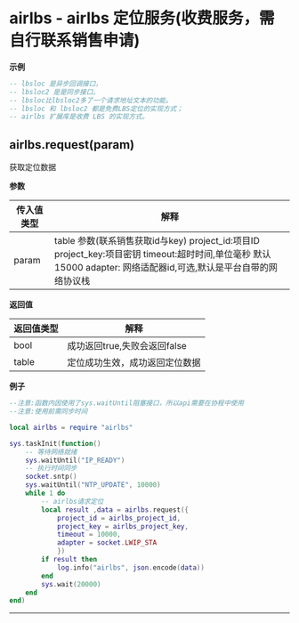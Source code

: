 # airlbs - airlbs 定位服务(收费服务，需自行联系销售申请)

**示例**

```lua
-- lbsloc 是异步回调接口，
-- lbsloc2 是是同步接口。
-- lbsloc比lbsloc2多了一个请求地址文本的功能。
-- lbsloc 和 lbsloc2 都是免费LBS定位的实现方式；
-- airlbs 扩展库是收费 LBS 的实现方式。

```

## airlbs.request(param)

获取定位数据

**参数**

|传入值类型|解释|
|-|-|
|param|table 参数(联系销售获取id与key) project_id:项目ID project_key:项目密钥 timeout:超时时间,单位毫秒 默认15000 adapter: 网络适配器id,可选,默认是平台自带的网络协议栈|

**返回值**

|返回值类型|解释|
|-|-|
|bool|成功返回true,失败会返回false|
|table|定位成功生效，成功返回定位数据|

**例子**

```lua
--注意:函数内因使用了sys.waitUntil阻塞接口，所以api需要在协程中使用
--注意:使用前需同步时间

local airlbs = require "airlbs"

sys.taskInit(function()
    -- 等待网络就绪
    sys.waitUntil("IP_READY")
    -- 执行时间同步
    socket.sntp()
    sys.waitUntil("NTP_UPDATE", 10000)
    while 1 do
        -- airlbs请求定位
        local result ,data = airlbs.request({
            project_id = airlbs_project_id,
            project_key = airlbs_project_key,
            timeout = 10000, 
            adapter = socket.LWIP_STA
            })
        if result then
            log.info("airlbs", json.encode(data))
        end
        sys.wait(20000)
    end
end)

```

---

